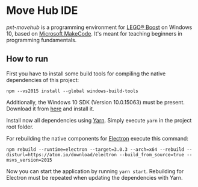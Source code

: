 # Move Hub IDE #

*pxt-movehub* is a programming environment for [LEGO® Boost](https://www.lego.com/themes/boost) on Windows 10, based on [Microsoft MakeCode](https://github.com/Microsoft/pxt). It's meant for teaching beginners in programming fundamentals.

## How to run ##

First you have to install some build tools for compiling the native dependencies of this project:

    npm --vs2015 install --global windows-build-tools

Additionally, the Windows 10 SDK (Version 10.0.15063) must be present. Download it from [here](https://go.microsoft.com/fwlink/p/?LinkId=845298) and install it.

Install now all dependencies using [Yarn](https://yarnpkg.com/). Simply execute `yarn` in the project root folder.

For rebuilding the native components for [Electron](https://electronjs.org/) execute this command:

    npm rebuild --runtime=electron --target=3.0.3 --arch=x64 --rebuild --disturl=https://atom.io/download/electron --build_from_source=true --msvs_version=2015

Now you can start the application by running `yarn start`. Rebuilding for Electron must be repeated when updating the dependencies with Yarn.

